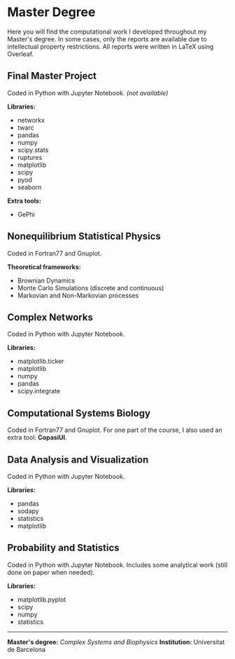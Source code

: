# Master Degree  

Here you will find the computational work I developed throughout my Master's degree.
In some cases, only the reports are available due to intellectual property restrictions.
All reports were written in LaTeX using Overleaf.

## Final Master Project
Coded in Python with Jupyter Notebook. *(not available)*

**Libraries:**
- networkx
- twarc
- pandas
- numpy
- scipy.stats
- ruptures
- matplotlib
- scipy
- pyod
- seaborn  

**Extra tools:**
- GePhi

## Nonequilibrium Statistical Physics  
Coded in Fortran77 and Gnuplot.

**Theoretical frameworks:**  
- Brownian Dynamics
- Monte Carlo Simulations (discrete and continuous)
- Markovian and Non-Markovian processes

## Complex Networks
Coded in Python with Jupyter Notebook.

**Libraries:**
- matplotlib.ticker
- matplotlib
- numpy
- pandas
- scipy.integrate

## Computational Systems Biology
Coded in Fortran77 and Gnuplot.
For one part of the course, I also used an extra tool: **CopasiUI**.

## Data Analysis and Visualization
Coded in Python with Jupyter Notebook.

**Libraries:**
- pandas
- sodapy
- statistics
- matplotlib

## Probability and Statistics
Coded in Python with Jupyter Notebook.
Includes some analytical work (still done on paper when needed).

**Libraries:**
- matplotlib.pyplot
- scipy
- numpy
- statistics

---

**Master's degree:** *Complex Systems and Biophysics*
**Institution:** Universitat de Barcelona